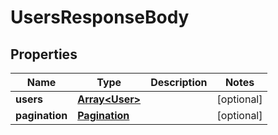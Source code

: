 # UsersResponseBody

## Properties
Name | Type | Description | Notes
------------ | ------------- | ------------- | -------------
**users** | [**Array&lt;User&gt;**](User.md) |  | [optional] 
**pagination** | [**Pagination**](Pagination.md) |  | [optional] 


